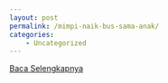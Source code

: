 ```yaml
---
layout: post
permalink: /mimpi-naik-bus-sama-anak/
categories:
    - Uncategorized
---
```


[Baca Selengkapnya](/09)